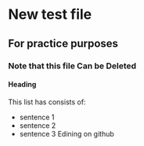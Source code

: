 # New test file
## For practice purposes
### Note that this file Can be Deleted
#### Heading
This list has consists of:
* sentence 1
* sentence 2
* sentence 3
Edining on github
